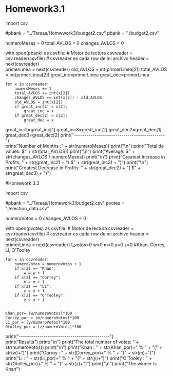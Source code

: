 # Homework3.1
import csv

#pbank = "../Tareas/Homwwork3/budget2.csv"
pbank = "./budget2.csv"

numeroMeses = 0
total_AVLOS = 0
changes_AVLOS = 0

with open(pbank) as csvfile:
    # Motor de lectura
    csvreader = csv.reader(csvfile)
    # csvreader es cada row de mi archivo
    header = next(csvreader)    
    primerLinea = next(csvreader)
    old_AVLOS = int(primerLinea[2])
    total_AVLOS = int(primerLinea[2])
    great_inc=primerLinea
    great_dec=primerLinea

    for x in csvreader:
        numeroMeses += 1
        total_AVLOS += int(x[2])
        changes_AVLOS += int(x[2]) - old_AVLOS
        old_AVLOS = int(x[2])
        if great_inc[2] < x[2]:
            great_inc = x
        if great_dec[2] > x[2]:
            great_dec = x
great_inc2=great_inc[1]
great_inc3=great_inc[2]
great_dec2=great_dec[1]
great_dec3=great_dec[2]
print("--------------------------------------------")    
print("Number of Months :" + str(numeroMeses))
print("\n")
print("Total de values: $" + str(total_AVLOS))
print("\n")
print("Average: $" + str(changes_AVLOS / numeroMeses))
print("\n")
print("Greatest Increase in Profits: " + str(great_inc2) + "( $" + str(great_inc3) + ")")
print("\n") 
print("Greatest Decrease in Profits: " + str(great_dec2) + "( $" + str(great_dec3) + ")")



#Homework 3.2

import csv

#pbank = "../Tareas/Homework3/budget2.csv"
pvotes = "./election_data.csv"

numeroVotos = 0
changes_AVLOS = 0

with open(pvotes) as csvfile:
    # Motor de lectura
    csvreader = csv.reader(csvfile)
    # csvreader es cada row de mi archivo
    header = next(csvreader)    
    primerLinea = next(csvreader)
    t_votos=0
    w=0
    m=0
    y=0
    z=0
    #Khan, Correy, Li, O'Tooley

    for x in csvreader:
        numeroVotos = numeroVotos + 1
        if x[2] == "Khan":
            w = w + 1
        if x[2] == "Correy":
            m = m + 1
        if x[2] == "Li":
            y = y + 1
        if x[2] == "O'Tooley":
            z = z + 1
    
        
    Khan_por= (w/numeroVotos)*100
    Correy_por = (m/numeroVotos)*100
    Li_por = (y/numeroVotos)*100
    Otolley_por = (z/numeroVotos)*100

print("--------------------------------------------")    
print("Results")
print("\n")
print("The total number of votes: " + str(numeroVotos))
print("\n")
print("Khan : " + str(Khan_por)+" % " + "(" + str(w)+")")
print("Correy : " + str(Correy_por)+" % " + "(" + str(m)+")")
print("Li : " + str(Li_por)+" % " + "(" + str(y)+")")
print("O'Tooley : " + str(Otolley_por)+" % " + "(" + str(z)+")")
print("\n")
print("The winner is Khan")
